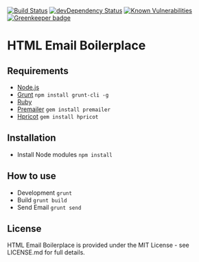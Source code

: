 [![Build Status](https://travis-ci.org/marcobiedermann/html-email-boilerplate.svg?branch=master)](https://travis-ci.org/marcobiedermann/html-email-boilerplate)
[![devDependency Status](https://david-dm.org/marcobiedermann/html-email-boilerplate/dev-status.svg)](https://david-dm.org/marcobiedermann/html-email-boilerplate?type=dev)
[![Known Vulnerabilities](https://snyk.io/test/github/marcobiedermann/html-email-boilerplate/badge.svg)](https://snyk.io/test/github/marcobiedermann/html-email-boilerplate)
[![Greenkeeper badge](https://badges.greenkeeper.io/marcobiedermann/html-email-boilerplate.svg)](https://greenkeeper.io/)

# HTML Email Boilerplace

## Requirements
* [Node.js](https://nodejs.org/)
* [Grunt](http://gruntjs.com/) `npm install grunt-cli -g`
* [Ruby](https://www.ruby-lang.org/)
* [Premailer](http://premailer.dialect.ca/) `gem install premailer`
* [Hpricot](https://github.com/hpricot/hpricot) `gem install hpricot`

## Installation
* Install Node modules `npm install`

## How to use
* Development `grunt`
* Build `grunt build`
* Send Email `grunt send`

## License
HTML Email Boilerplace is provided under the MIT License - see LICENSE.md for full details.
